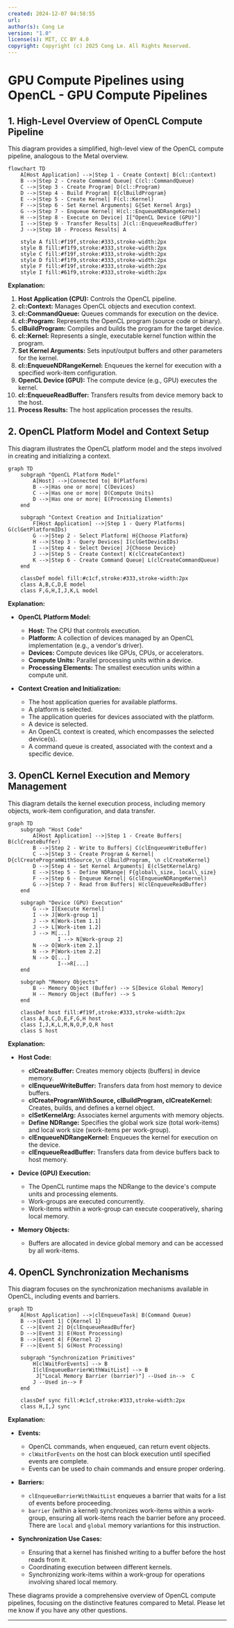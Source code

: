 ```yaml
---
created: 2024-12-07 04:58:55
url:
author(s): Cong Le
version: "1.0"
license(s): MIT, CC BY 4.0
copyright: Copyright (c) 2025 Cong Le. All Rights Reserved.
---
```



# GPU Compute Pipelines using OpenCL - GPU Compute Pipelines

## 1. High-Level Overview of OpenCL Compute Pipeline

This diagram provides a simplified, high-level view of the OpenCL compute pipeline, analogous to the Metal overview.

```mermaid
flowchart TD
    A[Host Application] -->|Step 1 - Create Context| B(cl::Context)
    B -->|Step 2 - Create Command Queue| C(cl::CommandQueue)
    C -->|Step 3 - Create Program| D(cl::Program)
    D -->|Step 4 - Build Program| E{clBuildProgram}
    E -->|Step 5 - Create Kernel| F(cl::Kernel)
    F -->|Step 6 - Set Kernel Arguments| G{Set Kernel Args}
    G -->|Step 7 - Enqueue Kernel| H(cl::EnqueueNDRangeKernel)
    H -->|Step 8 - Execute on Device| I["OpenCL Device (GPU)"]
    I -->|Step 9 - Transfer Results| J(cl::EnqueueReadBuffer)
    J -->|Step 10 - Process Results| A

    style A fill:#f19f,stroke:#333,stroke-width:2px
    style B fill:#f1f9,stroke:#333,stroke-width:2px
    style C fill:#f19f,stroke:#333,stroke-width:2px
    style D fill:#f1f9,stroke:#333,stroke-width:2px
    style F fill:#f19f,stroke:#333,stroke-width:2px
    style I fill:#61f9,stroke:#333,stroke-width:2px

```

**Explanation:**

1. **Host Application (CPU):** Controls the OpenCL pipeline.
2. **cl::Context:** Manages OpenCL objects and execution context.
3. **cl::CommandQueue:** Queues commands for execution on the device.
4. **cl::Program:** Represents the OpenCL program (source code or binary).
5. **clBuildProgram:** Compiles and builds the program for the target device.
6. **cl::Kernel:** Represents a single, executable kernel function within the program.
7. **Set Kernel Arguments:** Sets input/output buffers and other parameters for the kernel.
8. **cl::EnqueueNDRangeKernel:** Enqueues the kernel for execution with a specified work-item configuration.
9. **OpenCL Device (GPU):** The compute device (e.g., GPU) executes the kernel.
10. **cl::EnqueueReadBuffer:** Transfers results from device memory back to the host.
11. **Process Results:** The host application processes the results.

## 2. OpenCL Platform Model and Context Setup

This diagram illustrates the OpenCL platform model and the steps involved in creating and initializing a context.

```mermaid
graph TD
    subgraph "OpenCL Platform Model"
        A[Host] -->|Connected to| B(Platform)
        B -->|Has one or more| C(Devices)
        C -->|Has one or more| D(Compute Units)
        D -->|Has one or more| E(Processing Elements)
    end

    subgraph "Context Creation and Initialization"
        F[Host Application] -->|Step 1 - Query Platforms| G(clGetPlatformIDs)
        G -->|Step 2 - Select Platform| H{Choose Platform}
        H -->|Step 3 - Query Devices| I(clGetDeviceIDs)
        I -->|Step 4 - Select Device| J{Choose Device}
        J -->|Step 5 - Create Context| K(clCreateContext)
        K -->|Step 6 - Create Command Queue| L(clCreateCommandQueue)
    end

    classDef model fill:#c1cf,stroke:#333,stroke-width:2px
    class A,B,C,D,E model
    class F,G,H,I,J,K,L model

```

**Explanation:**

*   **OpenCL Platform Model:**
    *   **Host:** The CPU that controls execution.
    *   **Platform:** A collection of devices managed by an OpenCL implementation (e.g., a vendor's driver).
    *   **Devices:** Compute devices like GPUs, CPUs, or accelerators.
    *   **Compute Units:** Parallel processing units within a device.
    *   **Processing Elements:** The smallest execution units within a compute unit.

*   **Context Creation and Initialization:**
    *   The host application queries for available platforms.
    *   A platform is selected.
    *   The application queries for devices associated with the platform.
    *   A device is selected.
    *   An OpenCL context is created, which encompasses the selected device(s).
    *   A command queue is created, associated with the context and a specific device.

## 3. OpenCL Kernel Execution and Memory Management

This diagram details the kernel execution process, including memory objects, work-item configuration, and data transfer.

```mermaid
graph TD
    subgraph "Host Code"
        A[Host Application] -->|Step 1 - Create Buffers| B(clCreateBuffer)
        B -->|Step 2 - Write to Buffers| C(clEnqueueWriteBuffer)
        C -->|Step 3 - Create Program & Kernel| D{clCreateProgramWithSource,\n clBuildProgram, \n clCreateKernel}
        D -->|Step 4 - Set Kernel Arguments| E(clSetKernelArg)
        E -->|Step 5 - Define NDRange| F{global\_size, local\_size}
        F -->|Step 6 - Enqueue Kernel| G(clEnqueueNDRangeKernel)
        G -->|Step 7 - Read from Buffers| H(clEnqueueReadBuffer)
    end

    subgraph "Device (GPU) Execution"
        G --> I[Execute Kernel]
        I --> J[Work-group 1]
        J --> K[Work-item 1.1]
        J --> L[Work-item 1.2]
        J --> M[...]
                I --> N[Work-group 2]
        N --> O[Work-item 2.1]
        N --> P[Work-item 2.2]
        N --> Q[...]
                I-->R[...]
    end

    subgraph "Memory Objects"
        B -- Memory Object (Buffer) --> S[Device Global Memory]
        H -- Memory Object (Buffer) --> S
    end

    classDef host fill:#f19f,stroke:#333,stroke-width:2px
    class A,B,C,D,E,F,G,H host
    class I,J,K,L,M,N,O,P,Q,R host
    class S host

```

**Explanation:**

*   **Host Code:**
    *   **clCreateBuffer:** Creates memory objects (buffers) in device memory.
    *   **clEnqueueWriteBuffer:** Transfers data from host memory to device buffers.
    *   **clCreateProgramWithSource, clBuildProgram, clCreateKernel:** Creates, builds, and defines a kernel object.
    *   **clSetKernelArg:** Associates kernel arguments with memory objects.
    *   **Define NDRange:** Specifies the global work size (total work-items) and local work size (work-items per work-group).
    *   **clEnqueueNDRangeKernel:** Enqueues the kernel for execution on the device.
    *   **clEnqueueReadBuffer:** Transfers data from device buffers back to host memory.

*   **Device (GPU) Execution:**
    *   The OpenCL runtime maps the NDRange to the device's compute units and processing elements.
    *   Work-groups are executed concurrently.
    *   Work-items within a work-group can execute cooperatively, sharing local memory.

*   **Memory Objects:**
    *   Buffers are allocated in device global memory and can be accessed by all work-items.

## 4. OpenCL Synchronization Mechanisms

This diagram focuses on the synchronization mechanisms available in OpenCL, including events and barriers.

```mermaid
graph TD
    A[Host Application] -->|clEnqueueTask| B(Command Queue)
    B -->|Event 1| C{Kernel 1}
    C -->|Event 2| D{clEnqueueReadBuffer}
    D -->|Event 3| E(Host Processing)
    B -->|Event 4| F{Kernel 2}
    F -->|Event 5| G(Host Processing)

    subgraph "Synchronization Primitives"
        H[clWaitForEvents] --> B
        I[clEnqueueBarrierWithWaitList] --> B
         J["Local Memory Barrier (barrier)"] --Used in-->  C
        J --Used in--> F
    end

    classDef sync fill:#c1cf,stroke:#333,stroke-width:2px
    class H,I,J sync

```

**Explanation:**

*   **Events:**
    *   OpenCL commands, when enqueued, can return event objects.
    *   `clWaitForEvents` on the host can block execution until specified events are complete.
    *   Events can be used to chain commands and ensure proper ordering.

*   **Barriers:**
    *   `clEnqueueBarrierWithWaitList` enqueues a barrier that waits for a list of events before proceeding.
    *   `barrier` (within a kernel) synchronizes work-items within a work-group, ensuring all work-items reach the barrier before any proceed. There are `local` and `global` memory variantions for this instruction.

*   **Synchronization Use Cases:**
    *   Ensuring that a kernel has finished writing to a buffer before the host reads from it.
    *   Coordinating execution between different kernels.
    *   Synchronizing work-items within a work-group for operations involving shared local memory.

These diagrams provide a comprehensive overview of OpenCL compute pipelines, focusing on the distinctive features compared to Metal. Please let me know if you have any other questions.

---